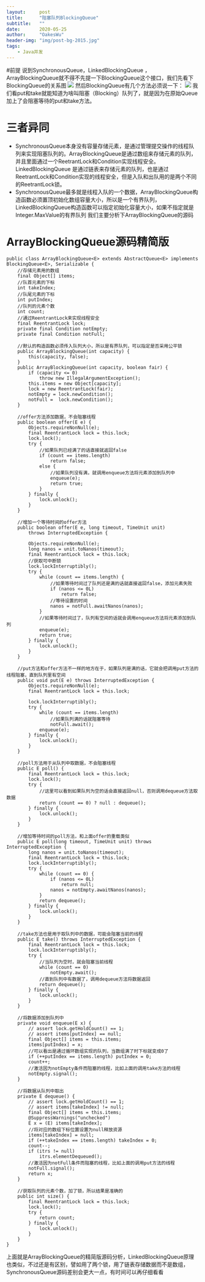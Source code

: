 ```yaml
---
layout:     post
title:      "阻塞队列BlockingQueue"
subtitle:   ""
date:       2020-05-25
author:     "OakesWu"
header-img: "img/post-bg-2015.jpg"
tags:
    - Java并发
---
```


#前提
说到SynchronousQueue，LinkedBlockingQueue ，ArrayBlockingQueue就不得不先提一下BlockingQueue这个接口，我们先看下BlockingQueue的关系图
![](https://upload-images.jianshu.io/upload_images/9082703-629424f133ab4d9a.png?imageMogr2/auto-orient/strip%7CimageView2/2/w/1240)
然后BlockingQueue有几个方法必须说一下：
![](https://upload-images.jianshu.io/upload_images/9082703-2f6ecfaf83e22059.png?imageMogr2/auto-orient/strip%7CimageView2/2/w/1240)
我们看put和take就能知道为啥叫阻塞（Blocking）队列了，就是因为在原始Queue加上了会阻塞等待的put和take方法。

# 三者异同
- SynchronousQueue本身没有容量存储元素，是通过管理提交操作的线程队列来实现阻塞队列的。ArrayBlockingQueue是通过数组来存储元素的队列，并且里面通过一个ReetrantLock和Condition实现线程安全。LinkedBlockingQueue 是通过链表来存储元素的队列，也是通过ReetrantLock和Condition实现的线程安全，但是入队和出队用的是两个不同的ReetrantLock锁。
- SynchronousQueue最多就是线程入队的一个数据，ArrayBlockingQueue构造函数必须置顶初始化数组容量大小，所以是一个有界队列，LinkedBlockingQueue构造函数可以指定初始化容量大小，如果不指定就是Integer.MaxValue的有界队列
我们主要分析下ArrayBlockingQueue的源码

# ArrayBlockingQueue源码精简版
```
public class ArrayBlockingQueue<E> extends AbstractQueue<E> implements BlockingQueue<E>, Serializable {
    //存储元素用的数组
    final Object[] items;
    //队首元素的下标
    int takeIndex;
    //队尾元素的下标
    int putIndex;
    //队列的元素个数
    int count;
    //通过ReentrantLock来实现线程安全
    final ReentrantLock lock;
    private final Condition notEmpty;
    private final Condition notFull;
    
    //默认的构造函数必须传入队列大小，所以是有界队列，可以指定是否采用公平锁
    public ArrayBlockingQueue(int capacity) {
        this(capacity, false);
    }
    public ArrayBlockingQueue(int capacity, boolean fair) {
        if (capacity <= 0)
            throw new IllegalArgumentException();
        this.items = new Object[capacity];
        lock = new ReentrantLock(fair);
        notEmpty = lock.newCondition();
        notFull =  lock.newCondition();
    }
    
    //offer方法添加数据，不会阻塞线程
    public boolean offer(E e) {
        Objects.requireNonNull(e);
        final ReentrantLock lock = this.lock;
        lock.lock();
        try {
            //如果队列已经满了的话直接就返回false
            if (count == items.length)
                return false;
            else {
                //如果队列没有满，就调用enqueue方法将元素添加到队列中
                enqueue(e);
                return true;
            }
        } finally {
            lock.unlock();
        }
    }
    
    //增加一个等待时间的offer方法
    public boolean offer(E e, long timeout, TimeUnit unit)
        throws InterruptedException {

        Objects.requireNonNull(e);
        long nanos = unit.toNanos(timeout);
        final ReentrantLock lock = this.lock;
        //获取可中断锁
        lock.lockInterruptibly();
        try {
            while (count == items.length) {
                //如果等待时间过了队列还是满的话就直接返回false，添加元素失败
                if (nanos <= 0L)
                    return false;
                //等待设置的时间
                nanos = notFull.awaitNanos(nanos);
            }
            //如果等待时间过了，队列有空间的话就会调用enqueue方法将元素添加到队列
            enqueue(e);
            return true;
        } finally {
            lock.unlock();
        }
    }
    
    //put方法和offer方法不一样的地方在于，如果队列是满的话，它就会把调用put方法的线程阻塞，直到队列里有空间
    public void put(E e) throws InterruptedException {
        Objects.requireNonNull(e);
        final ReentrantLock lock = this.lock;
        
        lock.lockInterruptibly();
        try {
            while (count == items.length)
                //如果队列满的话就阻塞等待
                notFull.await();
            enqueue(e);
        } finally {
            lock.unlock();
        }
    }
    
    //poll方法用于从队列中取数据，不会阻塞线程
    public E poll() {
        final ReentrantLock lock = this.lock;
        lock.lock();
        try {
            //这里可以看到如果队列为空的话会直接返回null，否则调用dequeue方法取数据
            return (count == 0) ? null : dequeue();
        } finally {
            lock.unlock();
        }
    }
    
    //增加等待时间的poll方法，和上面offer的重载类似
    public E poll(long timeout, TimeUnit unit) throws InterruptedException {
        long nanos = unit.toNanos(timeout);
        final ReentrantLock lock = this.lock;
        lock.lockInterruptibly();
        try {
            while (count == 0) {
                if (nanos <= 0L)
                    return null;
                nanos = notEmpty.awaitNanos(nanos);
            }
            return dequeue();
        } finally {
            lock.unlock();
        }
    }
    
    //take方法也是用于取队列中的数据，可能会阻塞当前的线程
    public E take() throws InterruptedException {
        final ReentrantLock lock = this.lock;
        lock.lockInterruptibly();
        try {
            //当队列为空时，就会阻塞当前线程
            while (count == 0)
                notEmpty.await();
            //直到队列中有数据了，调用dequeue方法将数据返回
            return dequeue();
        } finally {
            lock.unlock();
        }
    }
    
    //将数据添加到队列中
    private void enqueue(E x) {
        // assert lock.getHoldCount() == 1;
        // assert items[putIndex] == null;
        final Object[] items = this.items;
        items[putIndex] = x;
        //可以看出是通过循环数组实现的队列，当数组满了时下标就变成0了
        if (++putIndex == items.length) putIndex = 0;
        count++;
        //激活因为notEmpty条件而阻塞的线程，比如上面的调用take方法的线程
        notEmpty.signal();
    }

    //将数据从队列中取出
    private E dequeue() {
        // assert lock.getHoldCount() == 1;
        // assert items[takeIndex] != null;
        final Object[] items = this.items;
        @SuppressWarnings("unchecked")
        E x = (E) items[takeIndex];
        //将对应的数组下标位置设置为null释放资源
        items[takeIndex] = null;
        if (++takeIndex == items.length) takeIndex = 0;
        count--;
        if (itrs != null)
            itrs.elementDequeued();
        //激活因为notFull条件而阻塞的线程，比如上面的调用put方法的线程
        notFull.signal();
        return x;
    }
    
    //获取队列的元素个数，加了锁，所以结果是准确的
    public int size() {
        final ReentrantLock lock = this.lock;
        lock.lock();
        try {
            return count;
        } finally {
            lock.unlock();
        }
    }
}
```
上面就是ArrayBlockingQueue的精简版源码分析，LinkedBlockingQueue原理也类似，不过还是有区别，譬如用了两个锁，用了链表存储数据而不是数组，SynchronousQueue源码差别会更大一点，有时间可以再仔细看看